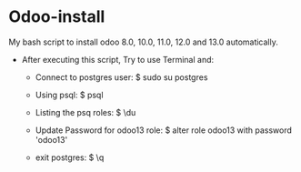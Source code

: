 # Odoo-install
My bash script to install odoo 8.0, 10.0, 11.0, 12.0  and 13.0 automatically.

- After executing this script, Try to use Terminal and:

  - Connect to postgres user: $ sudo su postgres
  
  - Using psql: $ psql 
  
  - Listing the psq roles: $ \du
  
  - Update Password for odoo13 role: $ alter role odoo13 with password 'odoo13'
  
  - exit postgres: $ \q
